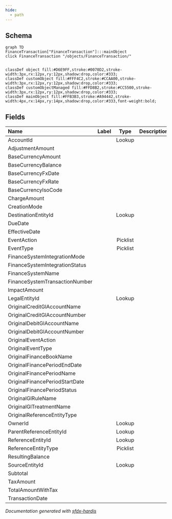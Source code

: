 ```yaml
---
hide:
  - path
---
```



## Schema

```mermaid
graph TD
FinanceTransaction["FinanceTransaction"]:::mainObject
click FinanceTransaction "/objects/FinanceTransaction/"


classDef object fill:#D6E9FF,stroke:#0070D2,stroke-width:3px,rx:12px,ry:12px,shadow:drop,color:#333;
classDef customObject fill:#FFF4C2,stroke:#CCAA00,stroke-width:3px,rx:12px,ry:12px,shadow:drop,color:#333;
classDef customObjectManaged fill:#FFD8B2,stroke:#CC5500,stroke-width:3px,rx:12px,ry:12px,shadow:drop,color:#333;
classDef mainObject fill:#FFB3B3,stroke:#A94442,stroke-width:4px,rx:14px,ry:14px,shadow:drop,color:#333,font-weight:bold;

```


<!-- Object description -->

## Fields

| Name      | Label | Type | Description |
| :-------- | :---- | :--: | :---------- | 
| AccountId |  | Lookup | <!-- --> |
| AdjustmentAmount |  |  | <!-- --> |
| BaseCurrencyAmount |  |  | <!-- --> |
| BaseCurrencyBalance |  |  | <!-- --> |
| BaseCurrencyFxDate |  |  | <!-- --> |
| BaseCurrencyFxRate |  |  | <!-- --> |
| BaseCurrencyIsoCode |  |  | <!-- --> |
| ChargeAmount |  |  | <!-- --> |
| CreationMode |  |  | <!-- --> |
| DestinationEntityId |  | Lookup | <!-- --> |
| DueDate |  |  | <!-- --> |
| EffectiveDate |  |  | <!-- --> |
| EventAction |  | Picklist | <!-- --> |
| EventType |  | Picklist | <!-- --> |
| FinanceSystemIntegrationMode |  |  | <!-- --> |
| FinanceSystemIntegrationStatus |  |  | <!-- --> |
| FinanceSystemName |  |  | <!-- --> |
| FinanceSystemTransactionNumber |  |  | <!-- --> |
| ImpactAmount |  |  | <!-- --> |
| LegalEntityId |  | Lookup | <!-- --> |
| OriginalCreditGlAccountName |  |  | <!-- --> |
| OriginalCreditGlAccountNumber |  |  | <!-- --> |
| OriginalDebitGlAccountName |  |  | <!-- --> |
| OriginalDebitGlAccountNumber |  |  | <!-- --> |
| OriginalEventAction |  |  | <!-- --> |
| OriginalEventType |  |  | <!-- --> |
| OriginalFinanceBookName |  |  | <!-- --> |
| OriginalFinancePeriodEndDate |  |  | <!-- --> |
| OriginalFinancePeriodName |  |  | <!-- --> |
| OriginalFinancePeriodStartDate |  |  | <!-- --> |
| OriginalFinancePeriodStatus |  |  | <!-- --> |
| OriginalGlRuleName |  |  | <!-- --> |
| OriginalGlTreatmentName |  |  | <!-- --> |
| OriginalReferenceEntityType |  |  | <!-- --> |
| OwnerId |  | Lookup | <!-- --> |
| ParentReferenceEntityId |  | Lookup | <!-- --> |
| ReferenceEntityId |  | Lookup | <!-- --> |
| ReferenceEntityType |  | Picklist | <!-- --> |
| ResultingBalance |  |  | <!-- --> |
| SourceEntityId |  | Lookup | <!-- --> |
| Subtotal |  |  | <!-- --> |
| TaxAmount |  |  | <!-- --> |
| TotalAmountWithTax |  |  | <!-- --> |
| TransactionDate |  |  | <!-- --> |








_Documentation generated with [sfdx-hardis](https://sfdx-hardis.cloudity.com)_
